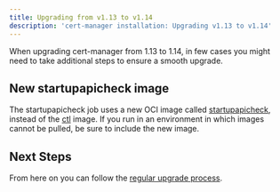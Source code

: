 ```yaml
---
title: Upgrading from v1.13 to v1.14
description: 'cert-manager installation: Upgrading v1.13 to v1.14'
---
```


When upgrading cert-manager from 1.13 to 1.14, in few cases you might need to take additional steps to ensure a smooth upgrade.

## New startupapicheck image

The startupapicheck job uses a new OCI image called [startupapicheck](../../cli/startupapicheck.md), instead of the [ctl](../../cli/cmctl.md) image.
If you run in an environment in which images cannot be pulled, be sure to include the new image.

## Next Steps

From here on you can follow the [regular upgrade process](../../installation/upgrade.md).
